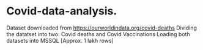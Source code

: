 # Covid-data-analysis.

Dataset downloaded from https://ourworldindata.org/covid-deaths
Dividing the datatset into two: Covid deaths and Covid Vaccinations 
Loading both datasets into MSSQL [Approx. 1 lakh rows]
